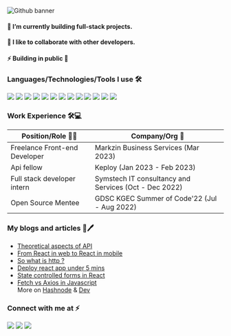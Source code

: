  <!-- ![png_20220906_120237_0000](https://user-images.githubusercontent.com/95040233/189095305-74a033b7-07ed-4af3-ab7f-399cc5afd091.png)-->
 ![Github banner](https://user-images.githubusercontent.com/95040233/197403743-003761ad-04db-4099-bea3-320c4d0524d7.png)

<!--<p align="center"><img src="https://readme-typing-svg.herokuapp.com?font=Lobster&size=30&duration=6000&color=9D38EE&background=7FFCFF00&center=true&height=69&lines=Welcome+to+my+github+profile!;I+am+a+web2.0+developer;I+am+pursuing+Btech+in+CSE;I+am+currently+learning+to+solve+problems"/></p> -->

<h4>🌱 I’m currently building full-stack projects.</h4>
<h4>👯 I like to collaborate with other developers. </h4>
<h4> ⚡ Building in public 🚀</h4>

<h3 align="left"> Languages/Technologies/Tools I use 🛠</h3>
<p align="left"> <img src="https://img.shields.io/badge/HTML5-E34F26?style=for-the-badge&logo=html5&logoColor=white"> <img src="https://img.shields.io/badge/CSS3-1572B6?style=for-the-badge&logo=css3&logoColor=white"> <img src="https://img.shields.io/badge/JavaScript-323330?style=for-the-badge&logo=javascript&logoColor=F7DF1E"> <img src="https://img.shields.io/badge/Sass-CC6699?style=for-the-badge&logo=sass&logoColor=white"> <img src="https://img.shields.io/badge/React-20232A?style=for-the-badge&logo=react&logoColor=61DAFB"/> <img src="https://img.shields.io/badge/Node.js-339933?style=for-the-badge&logo=nodedotjs&logoColor=white"/> <img src="https://img.shields.io/badge/Express.js-000000?style=for-the-badge&logo=express&logoColor=white"/> <img src="https://img.shields.io/badge/MongoDB-4EA94B?style=for-the-badge&logo=mongodb&logoColor=white"/> <img src="https://img.shields.io/badge/GitHub%20Pages-222222?style=for-the-badge&logo=GitHub%20Pages&logoColor=white"/> <img src="https://img.shields.io/badge/C-00599C?style=for-the-badge&logo=c&logoColor=white"> <img src="https://img.shields.io/badge/Java-ED8B00?style=for-the-badge&logo=java&logoColor=white"> <img src="https://img.shields.io/badge/GitHub-100000?style=for-the-badge&logo=github&logoColor=white"> <img src="https://img.shields.io/badge/GIT-E44C30?style=for-the-badge&logo=git&logoColor=white">

<h3>Work Experience 🛠💻</h3>

| Position/Role 👨‍💻 |   Company/Org 🏢 |
----------------|-----------------------
| Freelance Front-end Developer | Markzin Business Services (Mar 2023)| 
| Api fellow    |    Keploy (Jan 2023 - Feb 2023)  |
| Full stack developer intern |  Symstech IT consultancy and Services (Oct - Dec 2022) |
| Open Source Mentee | GDSC KGEC Summer of Code'22 (Jul - Aug 2022) |


 <h3>My blogs and articles 📄🖊</h3>
 
 - <a href="https://roy-blogs.hashnode.dev/theoretical-aspects-of-api" target ="_blank"> Theoretical aspects of API </a>
 - <a href="https://roy-blogs.hashnode.dev/from-react-in-web-to-react-in-mobile" target="_blank"> From React in web to React in mobile </a>
 - <a href="https://dev.to/suman373_30/so-what-is-http--4kb4" target="_blank"> So what is http ?</a>
 - <a href="https://dev.to/suman373_30/deploy-your-static-react-app-under-5mins-4oij" target="_blank"> Deploy react app under 5 mins</a>
 - <a href="https://dev.to/suman373_30/controlled-form-in-react-js-2blg" target="_blank"> State controlled forms in React </a>
 - <a href="https://dev.to/suman373_30/fetch-vs-axios-in-javascript-4oj0" target="_blank"> Fetch vs Axios in Javascript </a> <br/>
 More on
 [Hashnode](https://roy-blogs.hashnode.dev) & [Dev](https://dev.to/suman373)

<!-- Social media-->
<h3 align="left">Connect with me at ⚡</h3>
<p align="left">
<a href="https://codepen.io/suman373" target="_blank"><img src="https://img.shields.io/badge/Codepen-000000?style=for-the-badge&logo=codepen&logoColor=white"/></a>
<a href="https://www.linkedin.com/in/sumanroy369" target="_blank"><img src="https://img.shields.io/badge/LinkedIn-0077B5?style=for-the-badge&logo=linkedin&logoColor=white"/></a> 
<a href="https://github.com/Suman373" target="_blank"><img src="https://img.shields.io/badge/GitHub-100000?style=for-the-badge&logo=github&logoColor=white"/></a>
</p>
<!-- <details align="left">
   <summary><h3>GitHub stats 🚀</h3></summary>
   
   ![Suman's GitHub stats](https://github-readme-stats.vercel.app/api?username=suman373&show_icons=true&theme=merko) </br>
   [![Top Langs](https://github-readme-stats.vercel.app/api/top-langs/?username=suman373&layout=compact&theme=merko&langs_count=10)](https://github.com/anuraghazra/github-readme-stats)
   
  <img align="center" src="https://github-profile-trophy.vercel.app/?username=Suman373&theme=juicyfresh">

 </details> -->
 
 
 


